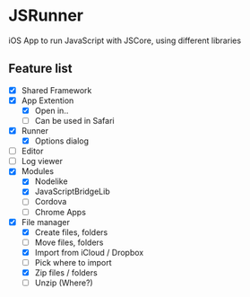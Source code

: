 # JSRunner

iOS App to run JavaScript with JSCore, using different libraries

## Feature list

- [x] Shared Framework
- [x] App Extention
  - [x] Open in..
  - [ ] Can be used in Safari
- [x] Runner
  - [x] Options dialog
- [ ] Editor
- [ ] Log viewer
- [x] Modules
  - [x] Nodelike
  - [x] JavaScriptBridgeLib
  - [ ] Cordova
  - [ ] Chrome Apps
- [x] File manager
  - [x] Create files, folders
  - [ ] Move files, folders
  - [x] Import from iCloud / Dropbox
  - [ ] Pick where to import
  - [x] Zip files / folders
  - [ ] Unzip (Where?)
